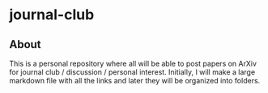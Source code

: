 # journal-club

## About
This is a personal repository where all will be able to post papers on ArXiv for journal club / discussion / personal interest. 
Initially, I will make a large markdown file with all the links and later they will be organized into folders. 
